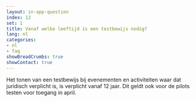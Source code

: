 ```yaml
---
layout: in-app-question
index: 12
set: 1
title: Vanaf welke leeftijd is een testbewijs nodig? 
lang: nl
categories:
- nl
- faq
showBreadCrumbs: true
showContact: true
---
```

Het tonen van een testbewijs bij evenementen en activiteiten waar dat juridisch verplicht is, is verplicht vanaf 12 jaar. Dit geldt ook voor de pilots testen voor toegang in april.
